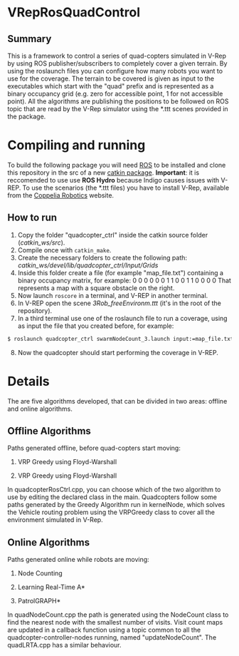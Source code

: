 VRepRosQuadControl
==================


Summary
-------

This is a framework to control a series of quad-copters simulated in V-Rep by using ROS publisher/subscribers to completely cover a given terrain. By using the roslaunch files you can configure how many robots you want to use for the coverage.
The terrain to be covered is given as input to the executables which start with the "quad" prefix and is represented as a binary occupancy grid (e.g. zero for accessible point, 1 for not accessible point).
All the algorithms are publishing the positions to be followed on ROS topic that are read by the V-Rep simulator using the *.ttt scenes provided in the package.

Compiling and running
=====================

To build the following package you will need [ROS](http://wiki.ros.org/ROS) to be installed and clone this repository in the src of a new [catkin package](http://wiki.ros.org/ROS/Tutorials/catkin/CreatingPackage).
**Important**: it is reccomended to use use **ROS Hydro** because Indigo causes issues with V-REP.
To use the scenarios (the *.ttt files) you have to install V-Rep, available from the [Coppelia Robotics](http://www.coppeliarobotics.com/) website.

How to run
----------
1. Copy the folder "quadcopter\_ctrl" inside the catkin source folder (*catkin_ws/src*).
2. Compile once with `catkin_make`.
3. Create the necessary folders to create the following path:
     *catkin_ws/devel/lib/quadcopter_ctrl/Input/Grids*
4. Inside this folder create a file (for example "map_file.txt") containing a binary occupancy matrix, for example:
    0 0 0 0 
    0 0 1 1
    0 0 1 1
    0 0 0 0
That represents a map with a square obstacle on the right.
5. Now launch `roscore` in a terminal, and V-REP in another terminal.
6. In V-REP open the scene *3Rob_freeEnvironm.ttt* (it's in the root of the repository).
7. In a third terminal use one of the roslaunch file to run a coverage, using as input the file that you created before, for example:
```bash
$ roslaunch quadcopter_ctrl swarmNodeCount_3.launch input:=map_file.txt
```
8. Now the quadcopter should start performing the coverage in V-REP.

Details
=======

The are five algorithms developed, that can be divided in two areas: offline and online algorithms.


Offline Algorithms
------------------

Paths generated offline, before quad-copters start moving:

1. VRP Greedy using Floyd-Warshall

2. VRP Greedy using Floyd-Warshall


In quadcopterRosCtrl.cpp, you can choose which of the two algorithm to use by editing the declared class in the main. Quadcopters follow some paths generated by the Greedy Algorithm run in kernelNode, which solves the Vehicle routing problem using the VRPGreedy class to cover all the environment simulated in V-Rep.


Online Algorithms
-----------------

Paths generated online while robots are moving:

1. Node Counting

2. Learning Real-Time A*

3. PatrolGRAPH*


In quadNodeCount.cpp the path is generated using the NodeCount class to find the nearest node with the smallest number of visits. Visit count maps are updated in a callback function using a topic common to all the quadcopter-controller-nodes running, named "updateNodeCount". The quadLRTA.cpp has a similar behaviour.


